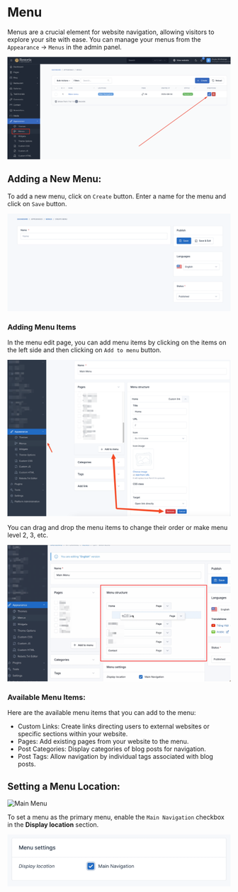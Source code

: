 # Menu

Menus are a crucial element for website navigation, allowing visitors to explore your site with ease. You can
manage your menus from the `Appearance` -> `Menus` in the admin panel.

![Menu](images/menus/menu-manage.png)

## Adding a New Menu:

To add a new menu, click on `Create` button. Enter a name for the menu and click on `Save` button.

![Add Menu](images/menus/menu-create.png)

### Adding Menu Items

In the menu edit page, you can add menu items by clicking on the items on the left side and then clicking
on `Add to menu` button.

![Edit Menu Items](images/menus/menu-edit.png)

You can drag and drop the menu items to change their order or make menu level 2, 3, etc.

![Drag and Drop Menu Items](images/menus/menu-drag-and-drop.png)

### Available Menu Items:

Here are the available menu items that you can add to the menu:

* Custom Links: Create links directing users to external websites or specific sections within your website.
* Pages: Add existing pages from your website to the menu.
* Post Categories: Display categories of blog posts for navigation.
* Post Tags: Allow navigation by individual tags associated with blog posts.

## Setting a Menu Location:

![Main Menu](images/menus/menu-main-menu.png)

To set a menu as the primary menu, enable the `Main Navigation` checkbox in the **Display location** section.

![Set Menu Location](images/menus/menu-display-location.png)
